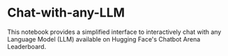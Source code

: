 # Chat-with-any-LLM
This notebook provides a simplified interface to interactively chat with any Language Model (LLM) available on Hugging Face's Chatbot Arena Leaderboard.
